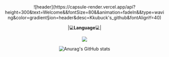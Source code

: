 <div align="center">
  ![header](https://capsule-render.vercel.app/api?height=300&text=Welcome&&fontSize=80&&animation=fadeIn&&type=waving&color=gradient&section=header&desc=Kkubuck's_github&fontAlignY=40)

  |:computer:**Language**:computer:|

  <img src="https://img.shields.io/badge/Python-3776AB?style=for-the-badge&logo=Python&logoColor=white"> 

  ![Anurag's GitHub stats](https://github-readme-stats.vercel.app/api?username=Kkubuck&theme=vue&&show_icons=true)

</div>

